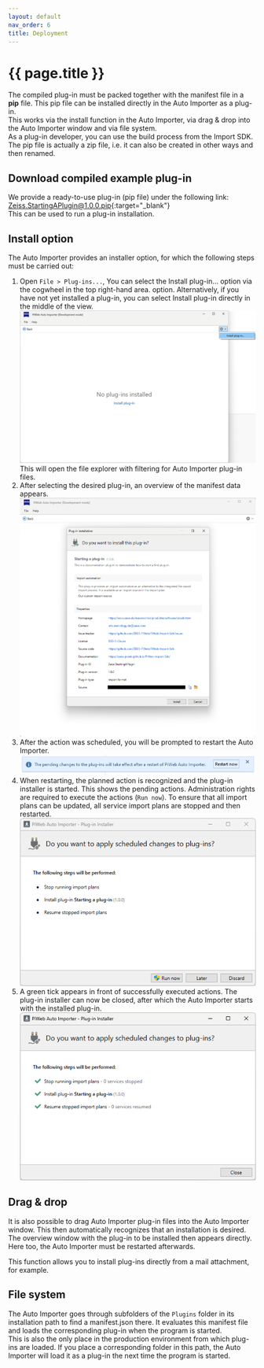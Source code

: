 ```yaml
---
layout: default
nav_order: 6
title: Deployment
---
```


<!---
Ziele:
- aufzeigen, wie das Plug-in beim Kunden eingerichtet werden kann

Inhalt:
- Installation
    - Ablage in Plug-in-Ordner
    - Installation via Auto Importer
        - eventuell Dateiendung beachten
- aktuell noch kein Plug-in-Store vorhanden
--->

# {{ page.title }}
The compiled plug-in must be packed together with the manifest file in a **pip** file. This pip file can be installed directly in the Auto Importer as a plug-in.\
This works via the install function in the Auto Importer, via drag & drop into the Auto Importer window and via file system.\
As a plug-in developer, you can use the build process from the Import SDK. The pip file is actually a zip file, i.e. it can also be created in other ways and then renamed.

## Download compiled example plug-in
We provide a ready-to-use plug-in (pip file) under the following link:\
[Zeiss.StartingAPlugin@1.0.0.pip](../assets/pips/Zeiss.StartingAPlugin%401.0.0.pip){:target="_blank"}\
This can be used to run a plug-in installation.

## Install option
The Auto Importer provides an installer option, for which the following steps must be carried out:

1. Open `File > Plug-ins...`, You can select the Install plug-in... option via the cogwheel in the top right-hand area. option. Alternatively, if you have not yet installed a plug-in, you can select Install plug-in directly in the middle of the view.
![Install plug-in](../assets/images/deployment/ai_install_1.png "Install plug-in")
This will open the file explorer with filtering for Auto Importer plug-in files.
2. After selecting the desired plug-in, an overview of the manifest data appears.
![Install window](../assets/images/deployment/ai_install_2.png "Install window")
3. After the action was scheduled, you will be prompted to restart the Auto Importer.
![Restart request](../assets/images/deployment/ai_install_3.png "Restart request")
4. When restarting, the planned action is recognized and the plug-in installer is started. This shows the pending actions. Administration rights are required to execute the actions (`Run now`). To ensure that all import plans can be updated, all service import plans are stopped and then restarted.
![Plug-in Installer](../assets/images/deployment/ai_install_4.png "Plug-in Installer")
5. A green tick appears in front of successfully executed actions. The plug-in installer can now be closed, after which the Auto Importer starts with the installed plug-in.
![Restart request](../assets/images/deployment/ai_install_5.png "Restart request")

## Drag & drop
It is also possible to drag Auto Importer plug-in files into the Auto Importer window. This then automatically recognizes that an installation is desired. The overview window with the plug-in to be installed then appears directly.
Here too, the Auto Importer must be restarted afterwards.

This function allows you to install plug-ins directly from a mail attachment, for example.

## File system
The Auto Importer goes through subfolders of the `Plugins` folder in its installation path to find a manifest.json there. It evaluates this manifest file and loads the corresponding plug-in when the program is started.\
This is also the only place in the production environment from which plug-ins are loaded. If you place a corresponding folder in this path, the Auto Importer will load it as a plug-in the next time the program is started.